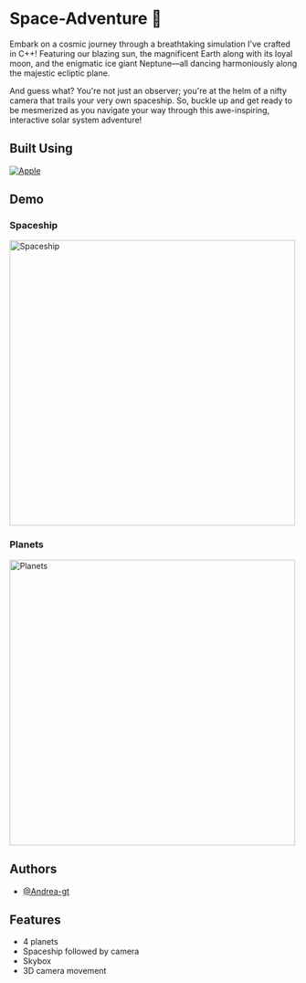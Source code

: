 # Space-Adventure :rocket:

Embark on a cosmic journey through a breathtaking simulation I've crafted in C++! Featuring our blazing sun, the magnificent Earth along with its loyal moon, and the enigmatic ice giant Neptune—all dancing harmoniously along the majestic ecliptic plane.

And guess what? You're not just an observer; you're at the helm of a nifty camera that trails your very own spaceship. So, buckle up and get ready to be mesmerized as you navigate your way through this awe-inspiring, interactive solar system adventure!


## Built Using 
[![Apple](https://img.shields.io/badge/C++-999999?style=for-the-badge&logo=cplusplus&logoColor=white&labelColor=yellow)]()

## Demo
### Spaceship
<img src="https://github.com/Andrea-gt/cg-hw-SR2/blob/main/FlatShading.gif" alt="Spaceship" width="500">

### Planets
<img src="https://github.com/Andrea-gt/cg-hw-SR2/blob/Shaders/Shaders.gif" alt="Planets" width="500">


## Authors

- [@Andrea-gt](https://github.com/Andrea-gt)

## Features
- 4 planets
- Spaceship followed by camera
- Skybox
- 3D camera movement

